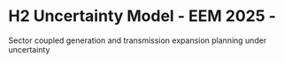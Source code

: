 # H2 Uncertainty Model - EEM 2025 -
Sector coupled generation and transmission expansion planning under uncertainty
